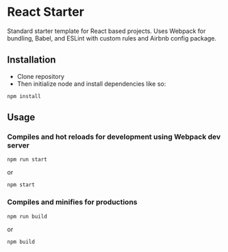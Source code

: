 # React Starter

Standard starter template for React based projects. Uses Webpack for bundling, Babel, and ESLint with custom rules and Airbnb config package.

## Installation

- Clone repository
- Then initialize node and install dependencies like so:

```
npm install
```

## Usage

### Compiles and hot reloads for development using Webpack dev server
```
npm run start
```
or

```
npm start
```

### Compiles and minifies for productions
```
npm run build
```

or

```
npm build
```
